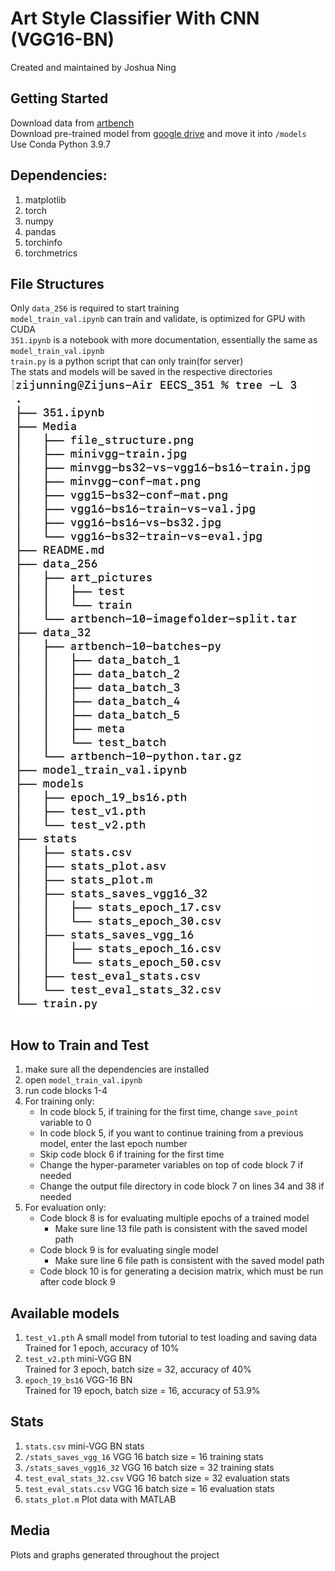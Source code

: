 # Art Style Classifier With CNN (VGG16-BN)
Created and maintained by Joshua Ning  

## Getting Started
Download data from [artbench](https://github.com/liaopeiyuan/artbench)  
Download pre-trained model from [google drive](https://drive.google.com/file/d/1rv3zAzLSpKKHfyAWpPNBAD913jZzvPzB/view?usp=share_link) and move it into `/models`  
Use Conda Python 3.9.7  

## Dependencies:
1. matplotlib
2. torch
3. numpy
4. pandas
5. torchinfo
6. torchmetrics


## File Structures
Only `data_256` is required to start training  
`model_train_val.ipynb` can train and validate, is optimized for GPU with CUDA  
`351.ipynb` is a notebook with more documentation, essentially the same as `model_train_val.ipynb`  
`train.py` is a python script that can only train(for server)  
The stats and models will be saved in the respective directories  
![file structure pic](./Media/file_structure.png)


## How to Train and Test
1. make sure all the dependencies are installed
2. open `model_train_val.ipynb`
3. run code blocks 1-4
4. For training only: 
    * In code block 5, if training for the first time, change `save_point` variable to 0
    * In code block 5, if you want to continue training from a previous model, enter the last epoch number
    * Skip code block 6 if training for the first time
    * Change the hyper-parameter variables on top of code block  7 if needed
    * Change the output file directory in code block 7 on lines 34 and 38 if needed
5. For evaluation only:
    * Code block 8 is for evaluating multiple epochs of a trained model
        * Make sure line 13 file path is consistent with the saved model path
    * Code block 9 is for evaluating single model
        * Make sure line 6 file path is consistent with the saved model path
    * Code block 10 is for generating a decision matrix, which must be run after code block 9


## Available models
1. `test_v1.pth` A small model from tutorial to test loading and saving data  
    Trained for 1 epoch, accuracy of 10%  
2. `test_v2.pth` mini-VGG BN  
    Trained for 3 epoch, batch size = 32, accuracy of 40%  
3. `epoch_19_bs16` VGG-16 BN  
    Trained for 19 epoch, batch size = 16, accuracy of 53.9%  

## Stats
1. `stats.csv` mini-VGG BN stats
2. `/stats_saves_vgg_16` VGG 16 batch size = 16 training stats
3. `/stats_saves_vgg16_32` VGG 16 batch size = 32 training stats
4. `test_eval_stats_32.csv` VGG 16 batch size = 32 evaluation stats
5. `test_eval_stats.csv` VGG 16 batch size = 16 evaluation stats
6. `stats_plot.m` Plot data with MATLAB

## Media
Plots and graphs generated throughout the project
